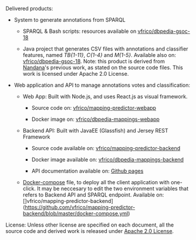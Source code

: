 Delivered products:

* System to generate annotations from SPARQL

  * SPARQL & Bash scripts: resources available on [vfrico/dbpedia-gsoc-18](https://github.com/vfrico/dbpedia-gsoc-18/tree/master/scripts)

  * Java project that generates CSV files with annotations and classifier features, named *TB{1-11}*, *C{1-4}* and *M{1-5}*. Available also on: [vfrico/dbpedia-gsoc-18](https://github.com/vfrico/dbpedia-gsoc-18/tree/master/inconsistents-mappings). Note: this product is derived from [Nandana](https://github.com/nandana)'s previous work, as stated on the source code files. This work is licensed under Apache 2.0 License.

* Web application and API to manage annotations votes and classification:

  * Web App: Built with Node.js, and uses React.js as visual framework.

    * Source code on: [vfrico/mapping-predictor-webapp](https://github.com/vfrico/mapping-predictor-webapp)

    * Docker image on: [vfrico/dbpedia-mappings-webapp](https://hub.docker.com/r/vfrico/dbpedia-mappings-webapp/)

  * Backend API: Built with JavaEE (Glassfish) and Jersey REST Framework

    * Source code available on: [vfrico/mapping-predictor-backend](https://github.com/vfrico/mapping-predictor-backend)

    * Docker image available on: [vfrico/dbpedia-mappings-backend](https://hub.docker.com/r/vfrico/dbpedia-mappings-backend/)

    * API documentation available on: [Github pages](https://vfrico.github.io/mapping-predictor-backend/)

  * [Docker-compose](https://docs.docker.com/compose/) file, to deploy all the client application with one-click. It may be neccesary to edit the two environment variables that refers to Backend API and SPARQL endpoint. Available on: []vfrico/mapping-predictor-backend](https://github.com/vfrico/mapping-predictor-backend/blob/master/docker-compose.yml)



License: Unless other license are specified on each document, all the source code and derived work is released under [Apache 2.0 License](https://www.apache.org/licenses/LICENSE-2.0).




